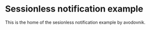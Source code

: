 Sessionless notification example
================================

This is the home of the sesionless notification example by avodovnik.